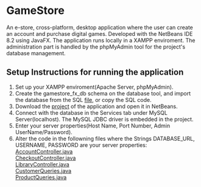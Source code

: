 # GameStore
An e-store, cross-platform, desktop application where the user can create an account and purchase digital games. Developed with the NetBeans IDE 8.2 using JavaFX. The application runs locally in a XAMPP enviroment. The administration part is handled by the phpMyAdmin tool for the project's database management.

Setup Instructions for running the application
-----------------------------------------------
1. Set up your XAMPP enviroment(Apache Server, phpMyAdmin).
2. Create the gamestore_fx_db schema on the database tool, and import the database from the SQL <a href="https://github.com/chrislaskos/GameStore/blob/master/gamestore_fx_db.sql">file</a>, or copy the SQL code.
3. Download the <a href="#">project</a> of the application and open it in NetBeans.
4. Connect with the database in the Services tab under MySQL Server(localhost). The MySQL JDBC driver is embedded in the project.
5. Enter your server properties(Host Name, Port Number, Admin UserName/Password).
6. Alter the code in the followning files where the Strings DATABASE_URL, USERNAME, PASSWORD are your server properties: <br />
   <a href="https://github.com/chrislaskos/GameStore/blob/master/src/gamestore/AccountController.java">AccountController.java</a> <br />
   <a href="https://github.com/chrislaskos/GameStore/blob/master/src/gamestore/CheckoutController.java">CheckoutController.java</a> <br />
   <a href="https://github.com/chrislaskos/GameStore/blob/master/src/gamestore/LibraryController.java">LibraryController.java</a> <br />
   <a href="https://github.com/chrislaskos/GameStore/blob/master/src/gamestore/model/CustomerQueries.java">CustomerQueries.java</a> <br />
   <a href="https://github.com/chrislaskos/GameStore/blob/master/src/gamestore/model/ProductQueries.java">ProductQueries.java</a> <br /> 
